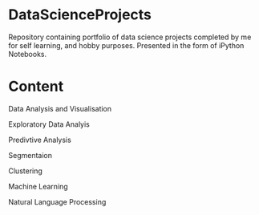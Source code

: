 # DataScienceProjects


Repository containing portfolio of data science projects completed by me for self learning, and hobby purposes. Presented in the form of iPython Notebooks.


# Content

Data Analysis and Visualisation

Exploratory Data Analyis

Predivtive Analysis

Segmentaion

Clustering

Machine Learning

Natural Language Processing
